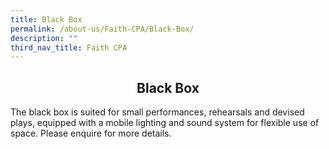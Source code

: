 ```yaml
---
title: Black Box
permalink: /about-us/Faith-CPA/Black-Box/
description: ""
third_nav_title: Faith CPA
---
```

## <center> Black Box </center>

The black box is suited for small performances, rehearsals and devised plays, equipped with a mobile lighting and sound system for flexible use of space. Please enquire for more details.